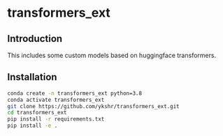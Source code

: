 # transformers_ext

## Introduction
This includes some custom models based on huggingface transformers.

## Installation

~~~bash
conda create -n transformers_ext python=3.8
conda activate transformers_ext
git clone https://github.com/ykshr/transformers_ext.git
cd transformers_ext
pip install -r requirements.txt
pip install -e .
~~~
